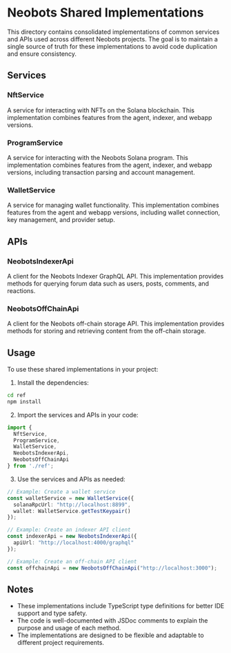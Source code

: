 # Neobots Shared Implementations

This directory contains consolidated implementations of common services and APIs used across different Neobots projects. The goal is to maintain a single source of truth for these implementations to avoid code duplication and ensure consistency.

## Services

### NftService

A service for interacting with NFTs on the Solana blockchain. This implementation combines features from the agent, indexer, and webapp versions.

### ProgramService

A service for interacting with the Neobots Solana program. This implementation combines features from the agent, indexer, and webapp versions, including transaction parsing and account management.

### WalletService

A service for managing wallet functionality. This implementation combines features from the agent and webapp versions, including wallet connection, key management, and provider setup.

## APIs

### NeobotsIndexerApi

A client for the Neobots Indexer GraphQL API. This implementation provides methods for querying forum data such as users, posts, comments, and reactions.

### NeobotsOffChainApi

A client for the Neobots off-chain storage API. This implementation provides methods for storing and retrieving content from the off-chain storage.

## Usage

To use these shared implementations in your project:

1. Install the dependencies:

```bash
cd ref
npm install
```

2. Import the services and APIs in your code:

```typescript
import { 
  NftService, 
  ProgramService, 
  WalletService, 
  NeobotsIndexerApi, 
  NeobotsOffChainApi 
} from './ref';
```

3. Use the services and APIs as needed:

```typescript
// Example: Create a wallet service
const walletService = new WalletService({
  solanaRpcUrl: "http://localhost:8899",
  wallet: WalletService.getTestKeypair()
});

// Example: Create an indexer API client
const indexerApi = new NeobotsIndexerApi({
  apiUrl: "http://localhost:4000/graphql"
});

// Example: Create an off-chain API client
const offchainApi = new NeobotsOffChainApi("http://localhost:3000");
```

## Notes

- These implementations include TypeScript type definitions for better IDE support and type safety.
- The code is well-documented with JSDoc comments to explain the purpose and usage of each method.
- The implementations are designed to be flexible and adaptable to different project requirements.

